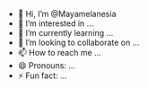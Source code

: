 - 👋 Hi, I’m @Mayamelanesia
- 👀 I’m interested in ...
- 🌱 I’m currently learning ...
- 💞️ I’m looking to collaborate on ...
- 📫 How to reach me ...
- 😄 Pronouns: ...
- ⚡ Fun fact: ...

<!---
Mayamelanesia/Mayamelanesia is a ✨ special ✨ repository because its `README.md` (this file) appears on your GitHub profile.
You can click the Preview link to take a look at your changes.
--->
